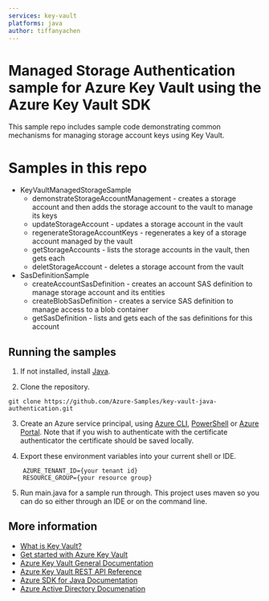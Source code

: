 ```yaml
---
services: key-vault
platforms: java
author: tiffanyachen
---
```


# Managed Storage Authentication sample for Azure Key Vault using the Azure Key Vault SDK

This sample repo includes sample code demonstrating common mechanisms for managing storage account keys using Key Vault.

# Samples in this repo
* KeyVaultManagedStorageSample
  * demonstrateStorageAccountManagement - creates a storage account and then adds the storage account to the vault to manage its keys
  * updateStorageAccount - updates a storage account in the vault
  * regenerateStorageAccountKeys - regenerates a key of a storage account managed by the vault
  * getStorageAccounts - lists the storage accounts in the vault, then gets each
  * deletStorageAccount - deletes a storage account from the vault
* SasDefinitionSample
  * createAccountSasDefinition - creates an account SAS definition to manage storage account and its entities
  * createBlobSasDefinition - creates a service SAS definition to manage access to a blob container
  * getSasDefinition - lists and gets each of the sas definitions for this account

## Running the samples
1. If not installed, install [Java](https://www.java.com/en/download/help/download_options.xml).

2. Clone the repository.
```
git clone https://github.com/Azure-Samples/key-vault-java-authentication.git
```
3. Create an Azure service principal, using
[Azure CLI](http://azure.microsoft.com/documentation/articles/resource-group-authenticate-service-principal-cli/),
[PowerShell](http://azure.microsoft.com/documentation/articles/resource-group-authenticate-service-principal/)
or [Azure Portal](http://azure.microsoft.com/documentation/articles/resource-group-create-service-principal-portal/).
Note that if you wish to authenticate with the certificate authenticator the certificate should be saved locally.

4. Export these environment variables into your current shell or IDE.
```
    AZURE_TENANT_ID={your tenant id}
    RESOURCE_GROUP={your resource group}
```

5. Run main.java for a sample run through. This project uses maven so you can do so either through an IDE or on the command line.


## More information

* [What is Key Vault?](https://docs.microsoft.com/en-us/azure/key-vault/key-vault-whatis)
* [Get started with Azure Key Vault](https://docs.microsoft.com/en-us/azure/key-vault/key-vault-get-started)
* [Azure Key Vault General Documentation](https://docs.microsoft.com/en-us/azure/key-vault/)
* [Azure Key Vault REST API Reference](https://docs.microsoft.com/en-us/rest/api/keyvault/)
* [Azure SDK for Java Documentation](https://docs.microsoft.com/en-us/java/api/overview/azure/keyvault)
* [Azure Active Directory Documenation](https://docs.microsoft.com/en-us/azure/active-directory/)
